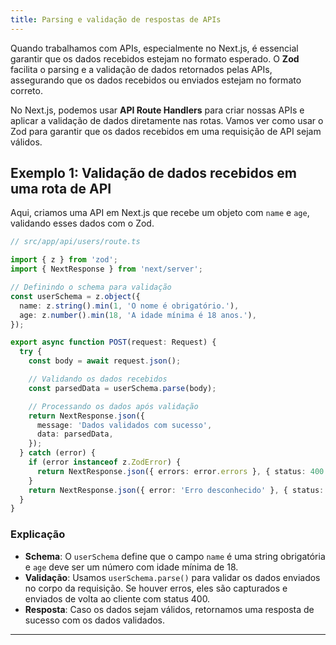 ```yaml
---
title: Parsing e validação de respostas de APIs
---
```


Quando trabalhamos com APIs, especialmente no Next.js, é essencial garantir que os dados recebidos estejam no formato esperado. O **Zod** facilita o parsing e a validação de dados retornados pelas APIs, assegurando que os dados recebidos ou enviados estejam no formato correto.

No Next.js, podemos usar **API Route Handlers** para criar nossas APIs e aplicar a validação de dados diretamente nas rotas. Vamos ver como usar o Zod para garantir que os dados recebidos em uma requisição de API sejam válidos.

## Exemplo 1: Validação de dados recebidos em uma rota de API

Aqui, criamos uma API em Next.js que recebe um objeto com `name` e `age`, validando esses dados com o Zod.

```ts
// src/app/api/users/route.ts

import { z } from 'zod';
import { NextResponse } from 'next/server';

// Definindo o schema para validação
const userSchema = z.object({
  name: z.string().min(1, 'O nome é obrigatório.'),
  age: z.number().min(18, 'A idade mínima é 18 anos.'),
});

export async function POST(request: Request) {
  try {
    const body = await request.json();

    // Validando os dados recebidos
    const parsedData = userSchema.parse(body);

    // Processando os dados após validação
    return NextResponse.json({
      message: 'Dados validados com sucesso',
      data: parsedData,
    });
  } catch (error) {
    if (error instanceof z.ZodError) {
      return NextResponse.json({ errors: error.errors }, { status: 400 });
    }
    return NextResponse.json({ error: 'Erro desconhecido' }, { status: 500 });
  }
}
```

### Explicação

- **Schema**: O `userSchema` define que o campo `name` é uma string obrigatória e `age` deve ser um número com idade mínima de 18.
- **Validação**: Usamos `userSchema.parse()` para validar os dados enviados no corpo da requisição. Se houver erros, eles são capturados e enviados de volta ao cliente com status 400.
- **Resposta**: Caso os dados sejam válidos, retornamos uma resposta de sucesso com os dados validados.

---
